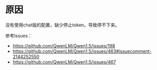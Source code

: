 # 原因

没有使用chat版的配置，缺少停止token，导致停不下来。

参考Issues：
- https://github.com/QwenLM/Qwen1.5/issues/198
- https://github.com/QwenLM/Qwen1.5/issues/463#issuecomment-2144252550
- https://github.com/QwenLM/Qwen1.5/issues/467
